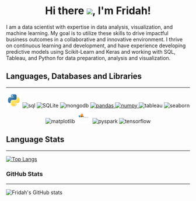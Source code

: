 ### <h1 align="center">Hi there <img src="https://media.giphy.com/media/hvRJCLFzcasrR4ia7z/giphy.gif" width="40">, I'm Fridah!</h1>

I am a data scientist with expertise in data analysis, visualization, and machine learning. My goal is to utilize these skills to drive impactful business outcomes in a collaborative and innovative environment. I thrive on continuous learning and development, and have experience developing predictive models using Scikit-Learn and Keras and working with SQL, Tableau, and Python for data preparation, analysis and visualization.

## Languages, Databases and Libraries
***
<p align="center">
  <img src="https://raw.githubusercontent.com/devicons/devicon/master/icons/python/python-original.svg" title="Python" alt="python" height="40" width="40"/>
  
  <img src="https://www.vectorlogo.zone/logos/mysql/mysql-official.svg" title="SQL" alt="sql" height="40" width="40"/>
  <img src="https://www.vectorlogo.zone/logos/sqlite/sqlite-ar21.svg" title="SQLite" alt="SQLite" height="40" width="40"/>
  <img src="https://img.shields.io/badge/-MongoDB-47A248?style=flat-square&logo=mongodb&logoColor=white" title="MongoDB" alt="mongodb" height="40" width="40"/>
  <a href="https://pandas.pydata.org/" target="_blank" rel="noreferrer"> <img src="https://github.com/pandas-dev/pandas/blob/main/web/pandas/static/img/pandas.svg" title="Pandas" alt="pandas" width="40" height="40" /> </a> 
<a href="https://numpy.org/" target="_blank" rel="noreferrer"> <img src="https://github.com/numpy/numpy/blob/main/branding/logo/logomark/numpylogoicon.svg" title="Numpy" alt="numpy"  width="40" height="40" /> </a>
  <img src="https://img.shields.io/badge/-Tableau-E97627?style=flat-square&logo=tableau&logoColor=white" title="Tableau" alt="tableau" height="40" width="40"/>
  <img src="https://seaborn.pydata.org/_images/logo-mark-lightbg.svg" title="Seaborn" alt="seaborn" height="40" width="40"/>
  <img src="https://img.shields.io/badge/-Matplotlib-11557C?style=flat-square&logo=python&logoColor=white" title="Matplotlib" alt="matplotlib" height="40" width="40"/>
  <img src="https://github.com/scikit-learn/scikit-learn/blob/main/doc/logos/scikit-learn-logo.svg" title="Scikit-learn" alt="scikit-learn" height="40" width="40"/>
  <img src="https://img.shields.io/badge/-Pyspark-E25A1C?style=flat-square&logo=apache-spark&logoColor=white" title="Pyspark" alt="pyspark" height="40" width="40"/>
  <img src="https://www.vectorlogo.zone/logos/tensorflow/tensorflow-icon.svg" title="TensorFlow" alt="tensorflow" height="40" width="40"/>
</p>


## Language Stats
***
[![Top Langs](https://github-readme-stats.vercel.app/api/top-langs/?username=FridahKimathi&layout=compact&theme=dracula)](https://github.com/anuraghazra/github-readme-stats)

### GitHub Stats
***
![Fridah's GitHub stats](https://github-readme-stats.vercel.app/api?username=FridahKimathi&show_icons=true&theme=dracula)
